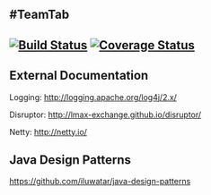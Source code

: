 #TeamTab
-----------------------------------------

[![Build Status](https://travis-ci.org/Requinard/TeamTab.svg?branch=master)](https://travis-ci.org/Requinard/TeamTab)
[![Coverage Status](https://coveralls.io/repos/Requinard/TeamTab/badge.svg?branch=master&service=github)](https://coveralls.io/github/Requinard/TeamTab?branch=master)  
--------------------------

## External Documentation

Logging:
http://logging.apache.org/log4j/2.x/

Disruptor:
http://lmax-exchange.github.io/disruptor/

Netty:
http://netty.io/

## Java Design Patterns

https://github.com/iluwatar/java-design-patterns